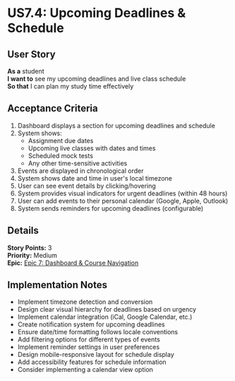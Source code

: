 # US7.4: Upcoming Deadlines & Schedule

## User Story

**As a** student  
**I want to** see my upcoming deadlines and live class schedule  
**So that** I can plan my study time effectively

## Acceptance Criteria

1. Dashboard displays a section for upcoming deadlines and schedule
2. System shows:
   - Assignment due dates
   - Upcoming live classes with dates and times
   - Scheduled mock tests
   - Any other time-sensitive activities
3. Events are displayed in chronological order
4. System shows date and time in user's local timezone
5. User can see event details by clicking/hovering
6. System provides visual indicators for urgent deadlines (within 48 hours)
7. User can add events to their personal calendar (Google, Apple, Outlook)
8. System sends reminders for upcoming deadlines (configurable)

## Details

**Story Points:** 3  
**Priority:** Medium  
**Epic:** [Epic 7: Dashboard & Course Navigation](./README.md)

## Implementation Notes

- Implement timezone detection and conversion
- Design clear visual hierarchy for deadlines based on urgency
- Implement calendar integration (iCal, Google Calendar, etc.)
- Create notification system for upcoming deadlines
- Ensure date/time formatting follows locale conventions
- Add filtering options for different types of events
- Implement reminder settings in user preferences
- Design mobile-responsive layout for schedule display
- Add accessibility features for schedule information
- Consider implementing a calendar view option
